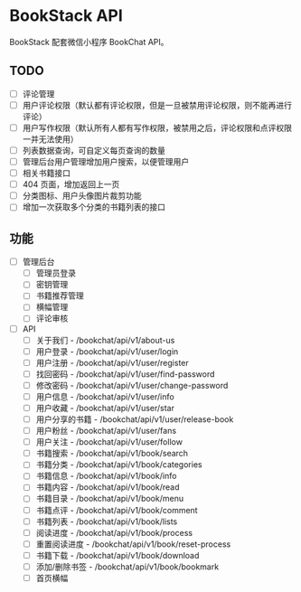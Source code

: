 # BookStack API

BookStack 配套微信小程序 BookChat API。

## TODO

- [ ] 评论管理
- [ ] 用户评论权限（默认都有评论权限，但是一旦被禁用评论权限，则不能再进行评论）
- [ ] 用户写作权限（默认所有人都有写作权限，被禁用之后，评论权限和点评权限一并无法使用）
- [ ] 列表数据查询，可自定义每页查询的数量
- [ ] 管理后台用户管理增加用户搜索，以便管理用户
- [ ] 相关书籍接口
- [ ] 404 页面，增加返回上一页
- [ ] 分类图标、用户头像图片裁剪功能
- [ ] 增加一次获取多个分类的书籍列表的接口

## 功能


- [ ] 管理后台
    - [ ] 管理员登录
    - [ ] 密钥管理
    - [ ] 书籍推荐管理
    - [ ] 横幅管理
    - [ ] 评论审核
    
- [ ] API
    - [ ] 关于我们 - /bookchat/api/v1/about-us
    - [ ] 用户登录 - /bookchat/api/v1/user/login
    - [ ] 用户注册 - /bookchat/api/v1/user/register
    - [ ] 找回密码 - /bookchat/api/v1/user/find-password
    - [ ] 修改密码 - /bookchat/api/v1/user/change-password
    - [ ] 用户信息 - /bookchat/api/v1/user/info
    - [ ] 用户收藏 - /bookchat/api/v1/user/star
    - [ ] 用户分享的书籍 - /bookchat/api/v1/user/release-book
    - [ ] 用户粉丝 - /bookchat/api/v1/user/fans
    - [ ] 用户关注 - /bookchat/api/v1/user/follow
    - [ ] 书籍搜索 - /bookchat/api/v1/book/search
    - [ ] 书籍分类 - /bookchat/api/v1/book/categories
    - [ ] 书籍信息 - /bookchat/api/v1/book/info
    - [ ] 书籍内容 - /bookchat/api/v1/book/read
    - [ ] 书籍目录 - /bookchat/api/v1/book/menu
    - [ ] 书籍点评 - /bookchat/api/v1/book/comment
    - [ ] 书籍列表 - /bookchat/api/v1/book/lists
    - [ ] 阅读进度 - /bookchat/api/v1/book/process
    - [ ] 重置阅读进度 - /bookchat/api/v1/book/reset-process
    - [ ] 书籍下载 - /bookchat/api/v1/book/download
    - [ ] 添加/删除书签 - /bookchat/api/v1/book/bookmark
    - [ ] 首页横幅